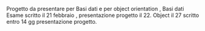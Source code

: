Progetto da presentare per Basi dati e per object orientation , Basi dati Esame scritto il 21 febbraio , presentazione progetto il 22.
Object il 27 scritto entro 14 gg presentazione progetto.
